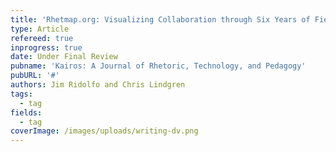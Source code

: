 ```yaml
---
title: 'Rhetmap.org: Visualizing Collaboration through Six Years of Field Data'
type: Article
refereed: true
inprogress: true
date: Under Final Review
pubname: 'Kairos: A Journal of Rhetoric, Technology, and Pedagogy'
pubURL: '#'
authors: Jim Ridolfo and Chris Lindgren
tags:
  - tag
fields:
  - tag
coverImage: /images/uploads/writing-dv.png
---
```


